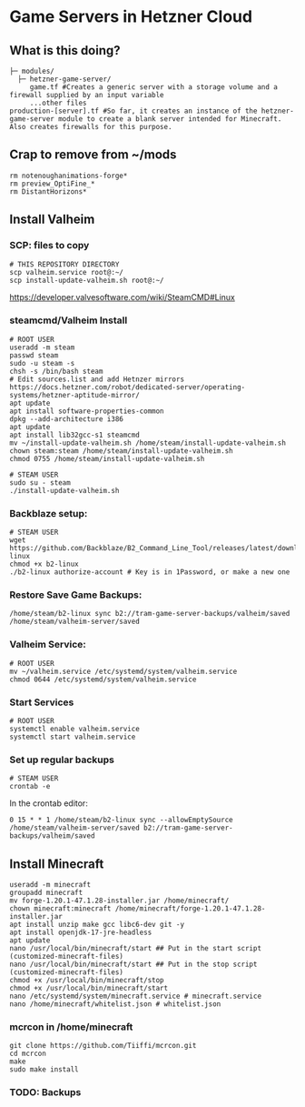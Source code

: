 # Game Servers in Hetzner Cloud

## What is this doing?

```shell
├─ modules/
  ├─ hetzner-game-server/
     game.tf #Creates a generic server with a storage volume and a firewall supplied by an input variable
     ...other files
production-[server].tf #So far, it creates an instance of the hetzner-game-server module to create a blank server intended for Minecraft. Also creates firewalls for this purpose.
```

## Crap to remove from ~/mods

```shell
rm notenoughanimations-forge*
rm preview_OptiFine_*
rm DistantHorizons*
```

## Install Valheim

### SCP: files to copy
```shell
# THIS REPOSITORY DIRECTORY
scp valheim.service root@:~/
scp install-update-valheim.sh root@:~/
```

https://developer.valvesoftware.com/wiki/SteamCMD#Linux

### steamcmd/Valheim Install
```shell
# ROOT USER
useradd -m steam
passwd steam
sudo -u steam -s
chsh -s /bin/bash steam
# Edit sources.list and add Hetnzer mirrors https://docs.hetzner.com/robot/dedicated-server/operating-systems/hetzner-aptitude-mirror/
apt update
apt install software-properties-common
dpkg --add-architecture i386
apt update
apt install lib32gcc-s1 steamcmd
mv ~/install-update-valheim.sh /home/steam/install-update-valheim.sh
chown steam:steam /home/steam/install-update-valheim.sh
chmod 0755 /home/steam/install-update-valheim.sh

# STEAM USER
sudo su - steam
./install-update-valheim.sh
```

### Backblaze setup:
```shell
# STEAM USER
wget https://github.com/Backblaze/B2_Command_Line_Tool/releases/latest/download/b2-linux
chmod +x b2-linux
./b2-linux authorize-account # Key is in 1Password, or make a new one
```

### Restore Save Game Backups:
```shell
/home/steam/b2-linux sync b2://tram-game-server-backups/valheim/saved /home/steam/valheim-server/saved
```

### Valheim Service:
```shell
# ROOT USER
mv ~/valheim.service /etc/systemd/system/valheim.service
chmod 0644 /etc/systemd/system/valheim.service
```

### Start Services
```shell
# ROOT USER
systemctl enable valheim.service
systemctl start valheim.service
```

### Set up regular backups
```shell
# STEAM USER
crontab -e
```

In the crontab editor:
```
0 15 * * 1 /home/steam/b2-linux sync --allowEmptySource /home/steam/valheim-server/saved b2://tram-game-server-backups/valheim/saved
```

## Install Minecraft

```shell
useradd -m minecraft
groupadd minecraft
mv forge-1.20.1-47.1.28-installer.jar /home/minecraft/
chown minecraft:minecraft /home/minecraft/forge-1.20.1-47.1.28-installer.jar
apt install unzip make gcc libc6-dev git -y
apt install openjdk-17-jre-headless
apt update
nano /usr/local/bin/minecraft/start ## Put in the start script (customized-minecraft-files)
nano /usr/local/bin/minecraft/start ## Put in the stop script (customized-minecraft-files)
chmod +x /usr/local/bin/minecraft/stop
chmod +x /usr/local/bin/minecraft/start
nano /etc/systemd/system/minecraft.service # minecraft.service
nano /home/minecraft/whitelist.json # whitelist.json
```

### mcrcon in /home/minecraft 
```shell
git clone https://github.com/Tiiffi/mcrcon.git
cd mcrcon
make
sudo make install
```

### TODO: Backups
